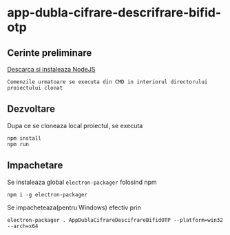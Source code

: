 # app-dubla-cifrare-descrifrare-bifid-otp

## Cerinte preliminare
[Descarca si instaleaza NodeJS](https://nodejs.org/en/download/)

`Comenzile urmatoare se executa din CMD in interiorul directorului proiectului clonat`

## Dezvoltare
Dupa ce se cloneaza local proiectul, se executa
```
npm install
npm run
```

## Impachetare
Se instaleaza global `electron-packager` folosind npm
```
npm i -g electron-packager
```
Se impacheteaza(pentru Windows) efectiv prin
```
electron-packager . AppDublaCifrareDescifrareBifidOTP --platform=win32 --arch=x64
```
